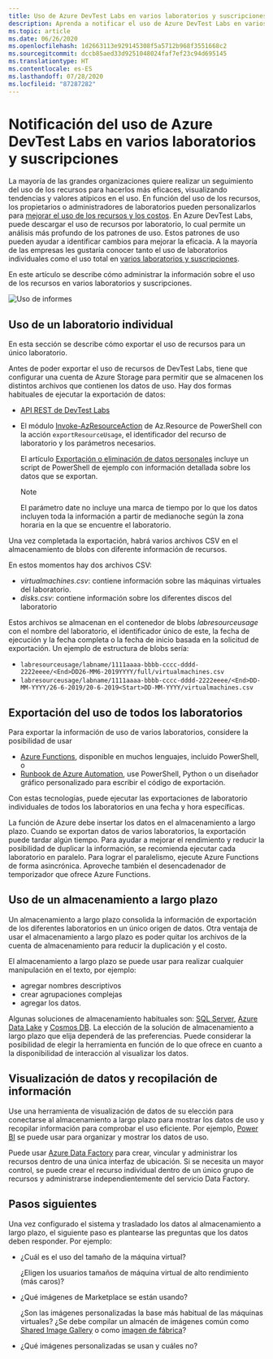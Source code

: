 ```yaml
---
title: Uso de Azure DevTest Labs en varios laboratorios y suscripciones
description: Aprenda a notificar el uso de Azure DevTest Labs en varios laboratorios y suscripciones.
ms.topic: article
ms.date: 06/26/2020
ms.openlocfilehash: 1d2663113e929145308f5a5712b968f3551668c2
ms.sourcegitcommit: dccb85aed33d9251048024faf7ef23c94d695145
ms.translationtype: HT
ms.contentlocale: es-ES
ms.lasthandoff: 07/28/2020
ms.locfileid: "87287282"
---
```

# <a name="report-azure-devtest-labs-usage-across-multiple-labs-and-subscriptions"></a>Notificación del uso de Azure DevTest Labs en varios laboratorios y suscripciones

La mayoría de las grandes organizaciones quiere realizar un seguimiento del uso de los recursos para hacerlos más eficaces, visualizando tendencias y valores atípicos en el uso. En función del uso de los recursos, los propietarios o administradores de laboratorios pueden personalizarlos para [mejorar el uso de los recursos y los costos](../cost-management-billing/manage/getting-started.md). En Azure DevTest Labs, puede descargar el uso de recursos por laboratorio, lo cual permite un análisis más profundo de los patrones de uso. Estos patrones de uso pueden ayudar a identificar cambios para mejorar la eficacia. A la mayoría de las empresas les gustaría conocer tanto el uso de laboratorios individuales como el uso total en [varios laboratorios y suscripciones](/azure/architecture/cloud-adoption/decision-guides/subscriptions/). 

En este artículo se describe cómo administrar la información sobre el uso de los recursos en varios laboratorios y suscripciones.

![Uso de informes](./media/report-usage-across-multiple-labs-subscriptions/report-usage.png)

## <a name="individual-lab-usage"></a>Uso de un laboratorio individual

En esta sección se describe cómo exportar el uso de recursos para un único laboratorio.

Antes de poder exportar el uso de recursos de DevTest Labs, tiene que configurar una cuenta de Azure Storage para permitir que se almacenen los distintos archivos que contienen los datos de uso. Hay dos formas habituales de ejecutar la exportación de datos:

* [API REST de DevTest Labs](/rest/api/dtl/labs/exportresourceusage) 
* El módulo [Invoke-AzResourceAction](/powershell/module/az.resources/invoke-azresourceaction?view=azps-2.5.0&viewFallbackFrom=azps-2.3.2) de Az.Resource de PowerShell con la acción `exportResourceUsage`, el identificador del recurso de laboratorio y los parámetros necesarios. 

    El artículo [Exportación o eliminación de datos personales](personal-data-delete-export.md) incluye un script de PowerShell de ejemplo con información detallada sobre los datos que se exportan. 

    > [!NOTE]
    > El parámetro date no incluye una marca de tiempo por lo que los datos incluyen toda la información a partir de medianoche según la zona horaria en la que se encuentre el laboratorio.

Una vez completada la exportación, habrá varios archivos CSV en el almacenamiento de blobs con diferente información de recursos.
  
En estos momentos hay dos archivos CSV:

* *virtualmachines.csv*: contiene información sobre las máquinas virtuales del laboratorio.
* *disks.csv*: contiene información sobre los diferentes discos del laboratorio 

Estos archivos se almacenan en el contenedor de blobs *labresourceusage* con el nombre del laboratorio, el identificador único de este, la fecha de ejecución y la fecha completa o la fecha de inicio basada en la solicitud de exportación. Un ejemplo de estructura de blobs sería:

* `labresourceusage/labname/1111aaaa-bbbb-cccc-dddd-2222eeee/<End>DD26-MM6-2019YYYY/full/virtualmachines.csv`
* `labresourceusage/labname/1111aaaa-bbbb-cccc-dddd-2222eeee/<End>DD-MM-YYYY/26-6-2019/20-6-2019<Start>DD-MM-YYYY/virtualmachines.csv`

## <a name="exporting-usage-for-all-labs"></a>Exportación del uso de todos los laboratorios

Para exportar la información de uso de varios laboratorios, considere la posibilidad de usar 

* [Azure Functions](../azure-functions/index.yml), disponible en muchos lenguajes, incluido PowerShell, o 
* [Runbook de Azure Automation](../automation/index.yml), use PowerShell, Python o un diseñador gráfico personalizado para escribir el código de exportación.

Con estas tecnologías, puede ejecutar las exportaciones de laboratorio individuales de todos los laboratorios en una fecha y hora específicas. 

La función de Azure debe insertar los datos en el almacenamiento a largo plazo. Cuando se exportan datos de varios laboratorios, la exportación puede tardar algún tiempo. Para ayudar a mejorar el rendimiento y reducir la posibilidad de duplicar la información, se recomienda ejecutar cada laboratorio en paralelo. Para lograr el paralelismo, ejecute Azure Functions de forma asincrónica. Aproveche también el desencadenador de temporizador que ofrece Azure Functions.

## <a name="using-a-long-term-storage"></a>Uso de un almacenamiento a largo plazo

Un almacenamiento a largo plazo consolida la información de exportación de los diferentes laboratorios en un único origen de datos. Otra ventaja de usar el almacenamiento a largo plazo es poder quitar los archivos de la cuenta de almacenamiento para reducir la duplicación y el costo. 

El almacenamiento a largo plazo se puede usar para realizar cualquier manipulación en el texto, por ejemplo: 

* agregar nombres descriptivos
* crear agrupaciones complejas
* agregar los datos.

Algunas soluciones de almacenamiento habituales son: [SQL Server](https://azure.microsoft.com/services/sql-database/), [Azure Data Lake](https://azure.microsoft.com/services/storage/data-lake-storage/) y [Cosmos DB](https://azure.microsoft.com/services/cosmos-db/). La elección de la solución de almacenamiento a largo plazo que elija dependerá de las preferencias. Puede considerar la posibilidad de elegir la herramienta en función de lo que ofrece en cuanto a la disponibilidad de interacción al visualizar los datos.

## <a name="visualizing-data-and-gathering-insights"></a>Visualización de datos y recopilación de información

Use una herramienta de visualización de datos de su elección para conectarse al almacenamiento a largo plazo para mostrar los datos de uso y recopilar información para comprobar el uso eficiente. Por ejemplo, [Power BI](/power-bi/power-bi-overview) se puede usar para organizar y mostrar los datos de uso. 

Puede usar [Azure Data Factory](https://azure.microsoft.com/services/data-factory/) para crear, vincular y administrar los recursos dentro de una única interfaz de ubicación. Si se necesita un mayor control, se puede crear el recurso individual dentro de un único grupo de recursos y administrarse independientemente del servicio Data Factory.  

## <a name="next-steps"></a>Pasos siguientes

Una vez configurado el sistema y trasladado los datos al almacenamiento a largo plazo, el siguiente paso es plantearse las preguntas que los datos deben responder. Por ejemplo: 

-   ¿Cuál es el uso del tamaño de la máquina virtual?

    ¿Eligen los usuarios tamaños de máquina virtual de alto rendimiento (más caros)?
-   ¿Qué imágenes de Marketplace se están usando?

    ¿Son las imágenes personalizadas la base más habitual de las máquinas virtuales? ¿Se debe compilar un almacén de imágenes común como [Shared Image Gallery](../virtual-machines/windows/shared-image-galleries.md) o como [imagen de fábrica](image-factory-create.md)?
-   ¿Qué imágenes personalizadas se usan y cuáles no?
